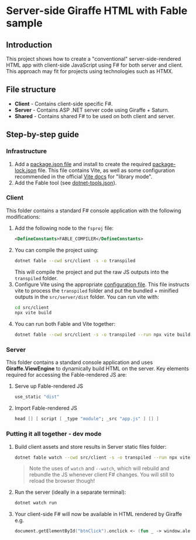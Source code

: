 # Server-side Giraffe HTML with Fable sample
## Introduction
This project shows how to create a "conventional" server-side-rendered HTML app with client-side JavaScript using F# for both server and client. This approach may fit for projects using technologies such as HTMX.

## File structure
* **Client** - Contains client-side specific F#.
* **Server** - Contains ASP .NET server code using Giraffe + Saturn.
* **Shared** - Contains shared F# to be used on both client and server.

## Step-by-step guide

### Infrastructure
1. Add a [package.json file](package.json) and install to create the required [package-lock.json](package-lock.json) file. This file contains Vite, as well as some configuration recommended in the official [Vite docs](https://vitejs.dev/guide/build.html#library-mode) for "library mode".
1. Add the Fable tool (see [dotnet-tools.json](.config/dotnet-tools.json)).

### Client
This folder contains a standard F# console application with the following modifications:

1. Add the following node to the `fsproj` file:
    ```xml
    <DefineConstants>FABLE_COMPILER</DefineConstants>
    ```
1. You can compile the project using:
    ```bash
    dotnet fable --cwd src/client -s -o transpiled
    ```
    This will compile the project and put the raw JS outputs into the `transpiled` folder.
1. Configure Vite using the appropriate [configuration file](/src/Client/vite.config.js). This file instructs vite to process the `transpiled` folder and put the bundled + minified outputs in the `src/server/dist` folder. You can run vite with:
    ```bash
    cd src/client
    npx vite build
    ```
1. You can run both Fable and Vite together:
    ```bash
    dotnet fable --cwd src/client -s -o transpiled --run npx vite build
    ```

### Server
This folder contains a standard console application and uses **Giraffe.ViewEngine** to dynamically build HTML on the server. Key elements required for accessing the Fable-rendered JS are:

1. Serve up Fable-rendered JS
    ```fsharp
    use_static "dist"
    ```
2. Import Fable-rendered JS
    ```fsharp
    head [] [ script [ _type "module"; _src "app.js" ] [] ]
    ```

### Putting it all together - dev mode
1. Build client assets and store results in Server static files folder:
    ```bash
    dotnet fable watch --cwd src/client -s -o transpiled --run npx vite build --watch
    ```
    > Note the uses of `watch` and `--watch`, which will rebuild and rebundle the JS whenever client F# changes. You will still to reload the browser though!
1. Run the server (ideally in a separate terminal):
    ```bash
    dotnet watch run
    ```
1. Your client-side F# will now be available in HTML rendered by Giraffe e.g.
    ```fsharp
    document.getElementById("btnClick").onclick <- (fun _ -> window.alert (Shared.Say.hello "isaac"))
    ```